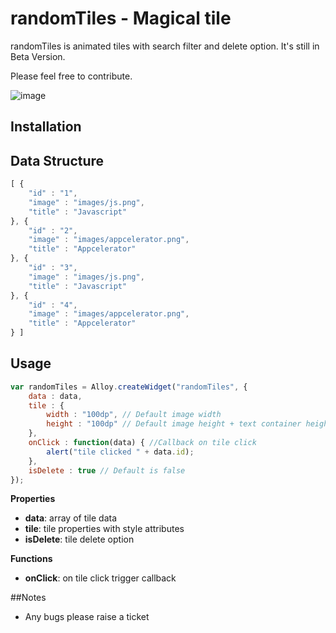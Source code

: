 # randomTiles - Magical tile 

randomTiles is animated tiles with search filter and delete option. It's still in Beta Version.
 
Please feel free to contribute.

![image](http://oi58.tinypic.com/1hc743.jpg?raw=true)

## Installation

## Data Structure 
```javascript
[ {
	"id" : "1",
	"image" : "images/js.png",
	"title" : "Javascript"
}, {
	"id" : "2",
	"image" : "images/appcelerator.png",
	"title" : "Appcelerator"
}, {
	"id" : "3",
	"image" : "images/js.png",
	"title" : "Javascript"
}, {
	"id" : "4",
	"image" : "images/appcelerator.png",
	"title" : "Appcelerator"
} ]
```

## Usage
```javascript
var randomTiles = Alloy.createWidget("randomTiles", {
	data : data,
	tile : {
		width : "100dp", // Default image width
		height : "100dp" // Default image height + text container height,
	},
	onClick : function(data) { //Callback on tile click
		alert("tile clicked " + data.id);
	},
	isDelete : true // Default is false
});
```
**Properties**
* **data**: array of tile data
* **tile**: tile properties with style attributes
* **isDelete**: tile delete option

**Functions**
* **onClick**: on tile click trigger callback

##Notes
* Any bugs please raise a ticket